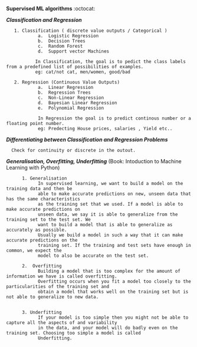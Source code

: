 **Supervised ML algorithms** :octocat:

   ***Classification and Regression***
 
       1. Classification ( discrete value outputs / Categorical )
                a.  Logistic Regression
                b.  Decision Trees
                c.  Random Forest
                d.  Support vector Machines
                
               In Classification, the goal is to pedict the class labels from a predefined list of possibilities of examples.
               eg: cat/not cat, men/women, good/bad 
                
       2. Regression (Continuous Value Outputs)
                a.  Linear Regression
                b.  Regression Trees
                c.  Non-Linear Regression
                d.  Bayesian Linear Regression
                e.  Polynomial Regression
                
                In Regression the goal is to predict continous number or a floating point number.
                eg: Predecting House prices, salaries , Yield etc.. 
                
   ***Differentiating between Classification and Regression Problems***
   
      Check for continuity or discrete in the outout.
      
   ***Generalisation, Overfitting, Underfitting*** (Book: Intoduction to Machine Learning with Python)
      
          1. Generalisation
                In supervised learning, we want to build a model on the training data and then be
                able to make accurate predictions on new, unseen data that has the same characteristics
                as the training set that we used. If a model is able to make accurate predictions on
                unseen data, we say it is able to generalize from the training set to the test set. We
                want to build a model that is able to generalize as accurately as possible.
                Usually we build a model in such a way that it can make accurate predictions on the
                training set. If the training and test sets have enough in common, we expect the
                model to also be accurate on the test set.
                
          2.  Overfitting
                Building a model that is too complex for the amount of information we have is called overfitting. 
                Overfitting occurs when you fit a model too closely to the particularities of the training set and
                obtain a model that works well on the training set but is not able to generalize to new data.
                
                
          3. Underfitting 
                If your model is too simple then you might not be able to capture all the aspects of and variability
                in the data, and your model will do badly even on the training set. Choosing too simple a model is called 
                Underfitting.
                
                
                
                
                
                       
                       
                            
